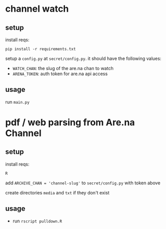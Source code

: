 # channel watch

## setup

install reqs:

    pip install -r requirements.txt

setup a `config.py` at `secret/config.py`. it should have the following values:

- `WATCH_CHAN`: the slug of the are.na chan to watch
- `ARENA_TOKEN`: auth token for are.na api access

## usage

run `main.py`


# pdf / web parsing from Are.na Channel

## setup

install reqs:

    R

add `ARCHIVE_CHAN = 'channel-slug'` to `secret/config.py` with token above

create directories `media` and `txt` if they don't exist

## usage

- run `rscript pulldown.R`
